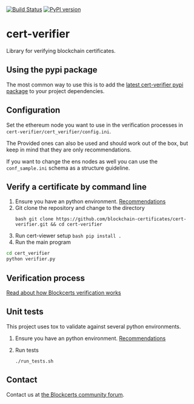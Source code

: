 [![Build Status](https://travis-ci.org/blockchain-certificates/cert-verifier.svg?branch=master)](https://travis-ci.org/blockchain-certificates/cert-verifier)
[![PyPI version](https://badge.fury.io/py/cert-verifier.svg)](https://badge.fury.io/py/cert-verifier)

# cert-verifier
Library for verifying blockchain certificates.

## Using the pypi package

The most common way to use this is to add the [latest cert-verifier pypi package](https://badge.fury.io/py/cert-verifier) to your project dependencies. 

## Configuration

Set the ethereum node you want to use in the verification processes in ``` cert-verifier/cert_verifier/config.ini ```.

The Provided ones can also be used and should work out of the box, but keep in mind that they are only recommendations.

If you want to change the ens nodes as well you can use the ```conf_sample.ini``` schema as a structure guideline.
## Verify a certificate by command line

1. Ensure you have an python environment. [Recommendations](https://github.com/blockchain-certificates/cert-issuer/blob/master/docs/virtualenv.md)
1. Git clone the repository and change to the directory 
   ``` 
   bash git clone https://github.com/blockchain-certificates/cert-verifier.git && cd cert-verifier
   ```
1. Run cert-viewer setup ```bash pip install . ```
1. Run the main program
  ```bash
  cd cert_verifier
  python verifier.py
  ```
  
## Verification process

[Read about how Blockcerts verification works](https://github.com/blockchain-certificates/cert-verifier-js#verification-process)

## Unit tests

This project uses tox to validate against several python environments.

1. Ensure you have an python environment. [Recommendations](https://github.com/blockchain-certificates/cert-issuer/blob/master/docs/virtualenv.md)

2. Run tests
    ```
    ./run_tests.sh
    ```

## Contact

Contact us at [the Blockcerts community forum](http://community.blockcerts.org/).
